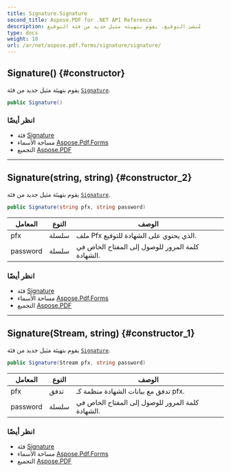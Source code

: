 ```yaml
---
title: Signature.Signature
second_title: Aspose.PDF for .NET API Reference
description: مُنشئ التوقيع. يقوم بتهيئة مثيل جديد من فئة التوقيع
type: docs
weight: 10
url: /ar/net/aspose.pdf.forms/signature/signature/
---
```

## Signature() {#constructor}

يقوم بتهيئة مثيل جديد من فئة [`Signature`](../).

```csharp
public Signature()
```

### انظر أيضًا

* فئة [Signature](../)
* مساحة الأسماء [Aspose.Pdf.Forms](../../../aspose.pdf.forms/)
* التجميع [Aspose.PDF](../../../)

---

## Signature(string, string) {#constructor_2}

يقوم بتهيئة مثيل جديد من فئة [`Signature`](../).

```csharp
public Signature(string pfx, string password)
```

| المعامل | النوع | الوصف |
| --- | --- | --- |
| pfx | سلسلة | ملف Pfx الذي يحتوي على الشهادة للتوقيع. |
| password | سلسلة | كلمة المرور للوصول إلى المفتاح الخاص في الشهادة. |

### انظر أيضًا

* فئة [Signature](../)
* مساحة الأسماء [Aspose.Pdf.Forms](../../../aspose.pdf.forms/)
* التجميع [Aspose.PDF](../../../)

---

## Signature(Stream, string) {#constructor_1}

يقوم بتهيئة مثيل جديد من فئة [`Signature`](../).

```csharp
public Signature(Stream pfx, string password)
```

| المعامل | النوع | الوصف |
| --- | --- | --- |
| pfx | تدفق | تدفق مع بيانات الشهادة منظمة كـ pfx. |
| password | سلسلة | كلمة المرور للوصول إلى المفتاح الخاص في الشهادة. |

### انظر أيضًا

* فئة [Signature](../)
* مساحة الأسماء [Aspose.Pdf.Forms](../../../aspose.pdf.forms/)
* التجميع [Aspose.PDF](../../../)